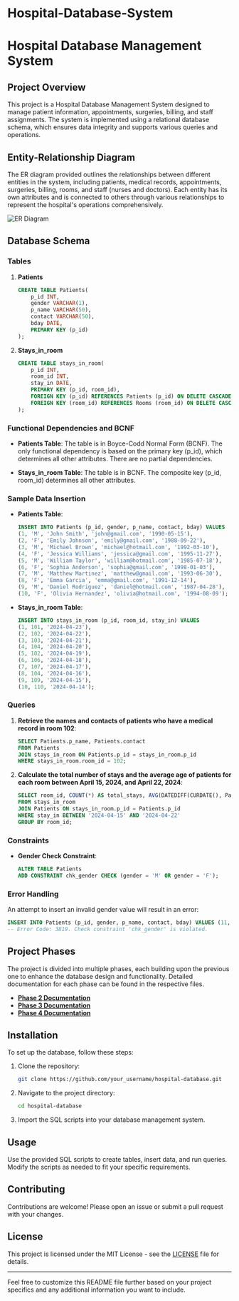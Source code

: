 # Hospital-Database-System

# Hospital Database Management System

## Project Overview

This project is a Hospital Database Management System designed to manage patient information, appointments, surgeries, billing, and staff assignments. The system is implemented using a relational database schema, which ensures data integrity and supports various queries and operations.

## Entity-Relationship Diagram

The ER diagram provided outlines the relationships between different entities in the system, including patients, medical records, appointments, surgeries, billing, rooms, and staff (nurses and doctors). Each entity has its own attributes and is connected to others through various relationships to represent the hospital's operations comprehensively.

![ER Diagram](path_to_ER_model.png)

## Database Schema

### Tables

1. **Patients**
    ```sql
    CREATE TABLE Patients(
        p_id INT,
        gender VARCHAR(1),
        p_name VARCHAR(50),
        contact VARCHAR(50),
        bday DATE,
        PRIMARY KEY (p_id)
    );
    ```

2. **Stays_in_room**
    ```sql
    CREATE TABLE stays_in_room(
        p_id INT,
        room_id INT,
        stay_in DATE,
        PRIMARY KEY (p_id, room_id),
        FOREIGN KEY (p_id) REFERENCES Patients (p_id) ON DELETE CASCADE,
        FOREIGN KEY (room_id) REFERENCES Rooms (room_id) ON DELETE CASCADE
    );
    ```

### Functional Dependencies and BCNF

- **Patients Table**: The table is in Boyce-Codd Normal Form (BCNF). The only functional dependency is based on the primary key (p_id), which determines all other attributes. There are no partial dependencies.
  
- **Stays_in_room Table**: The table is in BCNF. The composite key (p_id, room_id) determines all other attributes.

### Sample Data Insertion

- **Patients Table**:
    ```sql
    INSERT INTO Patients (p_id, gender, p_name, contact, bday) VALUES
    (1, 'M', 'John Smith', 'john@gmail.com', '1990-05-15'),
    (2, 'F', 'Emily Johnson', 'emily@gmail.com', '1988-09-22'),
    (3, 'M', 'Michael Brown', 'michael@hotmail.com', '1992-03-10'),
    (4, 'F', 'Jessica Williams', 'jessica@gmail.com', '1995-11-27'),
    (5, 'M', 'William Taylor', 'william@hotmail.com', '1985-07-18'),
    (6, 'F', 'Sophia Anderson', 'sophia@gmail.com', '1998-01-03'),
    (7, 'M', 'Matthew Martinez', 'matthew@gmail.com', '1993-06-30'),
    (8, 'F', 'Emma Garcia', 'emma@gmail.com', '1991-12-14'),
    (9, 'M', 'Daniel Rodriguez', 'daniel@hotmail.com', '1987-04-28'),
    (10, 'F', 'Olivia Hernandez', 'olivia@hotmail.com', '1994-08-09');
    ```

- **Stays_in_room Table**:
    ```sql
    INSERT INTO stays_in_room (p_id, room_id, stay_in) VALUES
    (1, 101, '2024-04-23'),
    (2, 102, '2024-04-22'),
    (3, 103, '2024-04-21'),
    (4, 104, '2024-04-20'),
    (5, 102, '2024-04-19'),
    (6, 106, '2024-04-18'),
    (7, 107, '2024-04-17'),
    (8, 104, '2024-04-16'),
    (9, 109, '2024-04-15'),
    (10, 110, '2024-04-14');
    ```

### Queries

1. **Retrieve the names and contacts of patients who have a medical record in room 102**:
    ```sql
    SELECT Patients.p_name, Patients.contact 
    FROM Patients
    JOIN stays_in_room ON Patients.p_id = stays_in_room.p_id
    WHERE stays_in_room.room_id = 102;
    ```

2. **Calculate the total number of stays and the average age of patients for each room between April 15, 2024, and April 22, 2024**:
    ```sql
    SELECT room_id, COUNT(*) AS total_stays, AVG(DATEDIFF(CURDATE(), Patients.bday)/365) AS avg_age
    FROM stays_in_room
    JOIN Patients ON stays_in_room.p_id = Patients.p_id
    WHERE stay_in BETWEEN '2024-04-15' AND '2024-04-22'
    GROUP BY room_id;
    ```

### Constraints

- **Gender Check Constraint**:
    ```sql
    ALTER TABLE Patients
    ADD CONSTRAINT chk_gender CHECK (gender = 'M' OR gender = 'F');
    ```

### Error Handling

An attempt to insert an invalid gender value will result in an error:
```sql
INSERT INTO Patients (p_id, gender, p_name, contact, bday) VALUES (11, 'X', 'Alex', 'alex@example.com', '1990-01-01');
-- Error Code: 3819. Check constraint 'chk_gender' is violated.
```

## Project Phases

The project is divided into multiple phases, each building upon the previous one to enhance the database design and functionality. Detailed documentation for each phase can be found in the respective files.

- **[Phase 2 Documentation](path_to_phase_2.pdf)**
- **[Phase 3 Documentation](path_to_phase_3.zip)**
- **[Phase 4 Documentation](path_to_phase_4.zip)**

## Installation

To set up the database, follow these steps:

1. Clone the repository:
    ```bash
    git clone https://github.com/your_username/hospital-database.git
    ```

2. Navigate to the project directory:
    ```bash
    cd hospital-database
    ```

3. Import the SQL scripts into your database management system.

## Usage

Use the provided SQL scripts to create tables, insert data, and run queries. Modify the scripts as needed to fit your specific requirements.

## Contributing

Contributions are welcome! Please open an issue or submit a pull request with your changes.

## License

This project is licensed under the MIT License - see the [LICENSE](LICENSE) file for details.

---

Feel free to customize this README file further based on your project specifics and any additional information you want to include.
